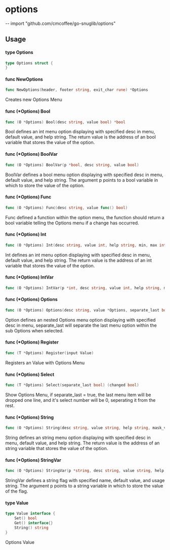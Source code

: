 # options
--
    import "github.com/cmcoffee/go-snuglib/options"


## Usage

#### type Options

```go
type Options struct {
}
```


#### func  NewOptions

```go
func NewOptions(header, footer string, exit_char rune) *Options
```
Creates new Options Menu

#### func (*Options) Bool

```go
func (O *Options) Bool(desc string, value bool) *bool
```
Bool defines an int menu option displaying with specified desc in menu, default
value, and help string. The return value is the address of an bool variable that
stores the value of the option.

#### func (*Options) BoolVar

```go
func (O *Options) BoolVar(p *bool, desc string, value bool)
```
BoolVar defines a bool menu option displaying with specified desc in menu,
default value, and help string. The argument p points to a bool variable in
which to store the value of the option.

#### func (*Options) Func

```go
func (O *Options) Func(desc string, value func() bool)
```
Func defined a function within the option menu, the function should return a
bool variable telling the Options menu if a change has occurred.

#### func (*Options) Int

```go
func (O *Options) Int(desc string, value int, help string, min, max int) *int
```
Int defines an int menu option displaying with specified desc in menu, default
value, and help string. The return value is the address of an int variable that
stores the value of the option.

#### func (*Options) IntVar

```go
func (O *Options) IntVar(p *int, desc string, value int, help string, min, max int)
```

#### func (*Options) Options

```go
func (O *Options) Options(desc string, value *Options, separate_last bool)
```
Option defines an nested Options menu option displaying with specified desc in
menu, separate_last will separate the last menu option within the sub Options
when selected.

#### func (*Options) Register

```go
func (T *Options) Register(input Value)
```
Registers an Value with Options Menu

#### func (*Options) Select

```go
func (T *Options) Select(separate_last bool) (changed bool)
```
Show Options Menu, if separate_last = true, the last menu item will be dropped
one line, and it's select number will be 0, seperating it from the rest.

#### func (*Options) String

```go
func (O *Options) String(desc string, value string, help string, mask_value bool) *string
```
String defines an string menu option displaying with specified desc in menu,
default value, and help string. The return value is the address of an string
variable that stores the value of the option.

#### func (*Options) StringVar

```go
func (O *Options) StringVar(p *string, desc string, value string, help string, mask_value bool)
```
StringVar defines a string flag with specified name, default value, and usage
string. The argument p points to a string variable in which to store the value
of the flag.

#### type Value

```go
type Value interface {
	Set() bool
	Get() interface{}
	String() string
}
```

Options Value
